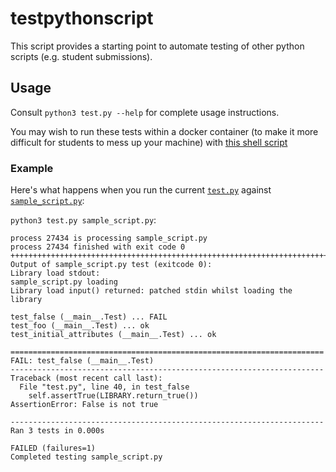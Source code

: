 # testpythonscript

This script provides a starting point to automate testing of other python scripts (e.g. student submissions).

## Usage

Consult `python3 test.py --help` for complete usage instructions.

You may wish to run these tests within a docker container (to make it more difficult for students to mess up your machine) with [this shell script](https://gist.github.com/SimonLammer/f863627f11221379d825f7a34d8f84c3)

### Example

Here's what happens when you run the current [`test.py`](./test.py) against [`sample_script.py`](./sample_script.py):

`python3 test.py sample_script.py`:
```
process 27434 is processing sample_script.py
process 27434 finished with exit code 0
++++++++++++++++++++++++++++++++++++++++++++++++++++++++++++++++++++++++++++++++
Output of sample_script.py test (exitcode 0):
Library load stdout:
sample_script.py loading
Library load input() returned: patched stdin whilst loading the library

test_false (__main__.Test) ... FAIL
test_foo (__main__.Test) ... ok
test_initial_attributes (__main__.Test) ... ok

======================================================================
FAIL: test_false (__main__.Test)
----------------------------------------------------------------------
Traceback (most recent call last):
  File "test.py", line 40, in test_false
    self.assertTrue(LIBRARY.return_true())
AssertionError: False is not true

----------------------------------------------------------------------
Ran 3 tests in 0.000s

FAILED (failures=1)
Completed testing sample_script.py
```
